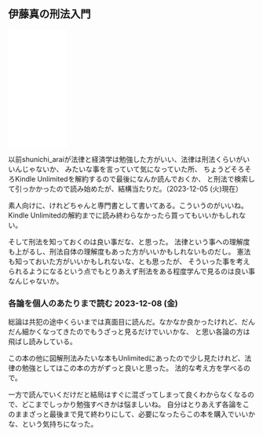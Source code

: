 ## 伊藤真の刑法入門

<iframe sandbox="allow-popups allow-scripts allow-modals allow-forms allow-same-origin" style="width:120px;height:240px;" marginwidth="0" marginheight="0" scrolling="no" frameborder="0" src="//rcm-fe.amazon-adsystem.com/e/cm?lt1=_blank&bc1=000000&IS2=1&bg1=FFFFFF&fc1=000000&lc1=0000FF&t=karino203-22&language=ja_JP&o=9&p=8&l=as4&m=amazon&f=ifr&ref=as_ss_li_til&asins=B079VWDZ53&linkId=af3f738f44f83d232a8203d32f632508"></iframe>

以前shunichi_araiが法律と経済学は勉強した方がいい、法律は刑法くらいがいいんじゃないか、
みたいな事を言っていて気になっていた所、
ちょうどそろそろKindle Unlimitedを解約するので最後になんか読んでおくか、
と刑法で検索して引っかかったので読み始めたが、結構当たりだ。（2023-12-05 (火)現在）

素人向けに、けれどちゃんと専門書として書いてある。こういうのがいいね。
Kindle Unlimitedの解約までに読み終わらなかったら買ってもいいかもしれない。

そして刑法を知っておくのは良い事だな、と思った。
法律という事への理解度も上がるし、刑法自体の理解度もあった方がいいかもしれないものだし。
憲法も知っておいた方がいいかもしれないな、とも思ったが、
そういった事を考えられるようになるという点でもとりあえず刑法をある程度学んで見るのは良い事なんじゃないか。

### 各論を個人のあたりまで読む 2023-12-08 (金)

総論は共犯の途中くらいまでは真面目に読んだ。なかなか良かったけれど、だんだん細かくなってきたのでもうざっと見るだけでいいかな、
と思い各論の方は飛ばし読みしている。

この本の他に図解刑法みたいな本もUnlimitedにあったので少し見たけれど、法律の勉強としてはこの本の方がずっと良いと思った。
法的な考え方を学べるので。

一方で読んでいくだけだと結局はすぐに混ざってしまって良くわからなくなるので、どこまでしっかり勉強すべきかは悩ましいね。
自分はとりあえず各論をこのままざっと最後まで見て終わりにして、必要になったらこの本を購入でいいかな、という気持ちになった。
